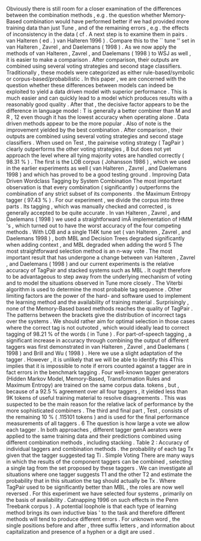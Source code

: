 Obviously there is still room for a closer examination of the differences between the combination methods , e.g . the question whether Memory-Based combination would have performed better if we had provided more training data than just Tune , and of the remaining errors , e.g . the effects of inconsistency in the data ( cf . 
A next step is to examine them in pairs . 
van Halteren ( ed . ) 
van Halteren 1996 ) . 
Compare this to the `` tune '' set in van Halteren , Zavrel , and Daelemans ( 1998 ) . 
As we now apply the methods of van Halteren , Zavrel , and Daelemans ( 1998 ) to WSJ as well , it is easier to make a comparison . 
After comparison, their outputs are combined using several voting strategies and second stage classifiers.
Traditionally , these models were categorized as either rule-based/symbolic or corpus-based/probabilistic . 
In this paper , we are concerned with the question whether these differences between models can indeed be exploited to yield a data driven model with superior performance . 
This is much easier and can quickly lead to a model which produces results with a reasonably good quality . 
After that , the decisive factor appears to be the difference in language model : T is generally a better combiner than M and R , 12 even though it has the lowest accuracy when operating alone . 
Data driven methods appear to be the more popular . 
Also of note is the improvement yielded by the best combination . 
After comparison , their outputs are combined using several voting strategies and second stage classifiers . 
When used on Test , the pairwise voting strategy ( TagPair ) clearly outperforms the other voting strategies , 8 but does not yet approach the level where all tying majority votes are handled correctly ( 98.31 % ) . 
The first is the LOB corpus ( Johansson 1986 ) , which we used in the earlier experiments as well ( van Halteren , Zavrel , and Daelemans 1998 ) and which has proved to be a good testing ground . 
Improving Data Driven Wordclass Tagging by System Combination
The most important observation is that every combination ( significantly ) outperforms the combination of any strict subset of its components . 
the Maximum Entropy tagger ( 97.43 % ) . 
For our experiment , we divide the corpus into three parts . 
Its tagging , which was manually checked and corrected , is generally accepted to be quite accurate . 
In van Halteren , Zavrel , and Daelemans ( 1998 ) we used a straightforward imÂ­ implementation of HMM 's , which turned out to have the worst accuracy of the four competing methods . 
With LOB and a single 114K tune set ( van Halteren , Zavrel , and Daelemans 1998 ) , both MBL and Decision Trees degraded significantly when adding context , and MBL degraded when adding the word 
5 The most straightforward selection method is an n-way vote . 
The most important result that has undergone a change between van Halteren , Zavrel , and Daelemans ( 1998 ) and our current experiments is the relative accuracy of TagPair and stacked systems such as MBL . 
It ought therefore to be advantageous to step away from the underlying mechanism of voting and to model the situations observed in Tune more closely . 
The Viterbi algorithm is used to determine the most probable tag sequence . 
Other limiting factors are the power of the hard- and software used to implement the learning method and the availability of training material . 
Surprisingly , none of the Memory-Based based methods reaches the quality of TagPair . 
The patterns between the brackets give the distribution of incorrect tags over the systems . 
We should rather aim for optimal selection in those cases where the correct tag is not outvoted , which would ideally lead to correct tagging of 98.21 % of the words ( in Tune ) . 
For part-of-speech tagging , a significant increase in accuracy through combining the output of different taggers was first demonstrated in van Halteren , Zavrel , and Daelemans ( 1998 ) and Brill and Wu ( 1998 ) . 
Here we use a slight adaptation of the tagger . 
However , it is unlikely that we will be able to identify this 4This implies that it is impossible to note if errors counted against a tagger are in fact errors in the benchmark tagging . 
Four well-known tagger generators (Hidden Markov Model, Memory-Based, Transformation Rules and Maximum Entropy) are trained on the same corpus data.
tokens , but , because of a 92.5 % agreement over all four taggers , it yielded less than 9K tokens of useful training material to resolve disagreements . 
This was suspected to be the main reason for the relative lack of performance by the more sophisticated combiners . 
The third and final part , Test , consists of the remaining 10 % ( .115101 tokens ) and is used for the final performance measurements of all taggers . 
6 The question is how large a vote we allow each tagger . 
In both approaches , different tagger genÂ­ aerators were applied to the same training data and their predictions combined using different combination methods , including stacking . 
Table 2 : Accuracy of individual taggers and combination methods . 
the probability of each tag Tx given that the tagger suggested tag Ti . 
Simple Voting There are many ways in which the results of the component taggers can be combined , selecting a single tag from the set proposed by these taggers . 
We can investigate all situations where one tagger suggests T1 and the other T2 and estimate the probability that in this situation the tag should actually be Tx . 
Where TagPair used to be significantly better than MBL , the roles are now well reversed . 
For this experiment we have selected four systems , primarily on the basis of availability . 
Catnapping 1996 on such effects in the Penn Treebank corpus ) . 
A potential loophole is that each type of learning method brings its own inductive bias ' to the task and therefore different methods will tend to produce different errors . 
For unknown word , the single positions before and after , three suffix letters , and information about capitalization and presence of a hyphen or a digit are used . 